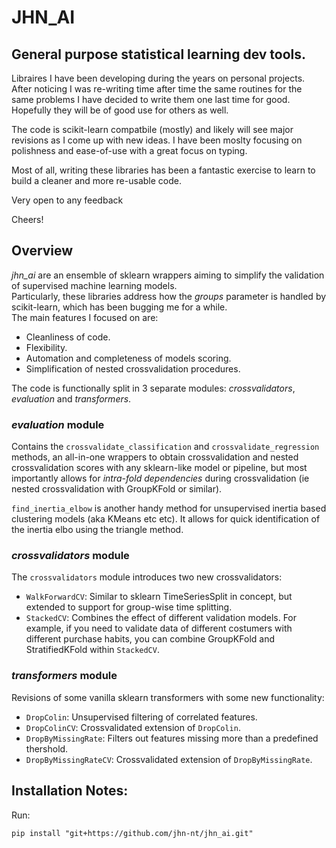 # JHN_AI
## General purpose statistical learning dev tools.

Libraires I have been developing during the years on personal projects.
After noticing I was re-writing time after time the same routines for the same problems I have decided to write them one last time for good.  
Hopefully they will be of good use for others as well.


The code is scikit-learn compatbile (mostly) and likely will see major revisions as I come up with new ideas.
I have been moslty focusing on polishness and ease-of-use with a great focus on typing.

Most of all, writing these libraries has been a fantastic exercise to learn to build a cleaner and more re-usable code.

Very open to any feedback

Cheers!

## Overview
_jhn_ai_ are an ensemble of sklearn wrappers aiming to simplify the validation of supervised machine learning models.  
Particularly, these libraries address how the _groups_ parameter is handled by scikit-learn, which has been bugging me for a while.   
The main features I focused on are:
* Cleanliness of code.
* Flexibility.
* Automation and completeness of models scoring.
* Simplification of nested crossvalidation procedures.

The code is functionally split in 3 separate modules: _crossvalidators_, _evaluation_ and _transformers_.

### _evaluation_ module
Contains the `crossvalidate_classification` and `crossvalidate_regression` methods, an all-in-one wrappers to obtain crossvalidation and nested crossvalidation scores with any sklearn-like model or pipeline, but most importantly allows for _intra-fold dependencies_ during crossvalidation (ie nested crossvalidation with GroupKFold or similar).

`find_inertia_elbow` is another handy method for unsupervised inertia based clustering models (aka KMeans etc etc). It allows for quick identification of the inertia elbo using the triangle method.

### _crossvalidators_ module
The `crossvalidators` module introduces two new crossvalidators:
* `WalkForwardCV`: Similar to sklearn TimeSeriesSplit in concept, but extended to support for group-wise time splitting. 
* `StackedCV`: Combines the effect of different validation models. For example, if you need to validate data of different costumers with different purchase habits, you can combine GroupKFold and StratifiedKFold within ```StackedCV```. 

### _transformers_ module
Revisions of some vanilla sklearn transformers with some new functionality:  
* `DropColin`: Unsupervised filtering of correlated features. 
* `DropColinCV`: Crossvalidated extension of `DropColin`. 
* `DropByMissingRate`: Filters out features missing more than a predefined thershold.
* `DropByMissingRateCV`: Crossvalidated extension of `DropByMissingRate`. 

## Installation Notes:

Run:  

```pip install "git+https://github.com/jhn-nt/jhn_ai.git"```
